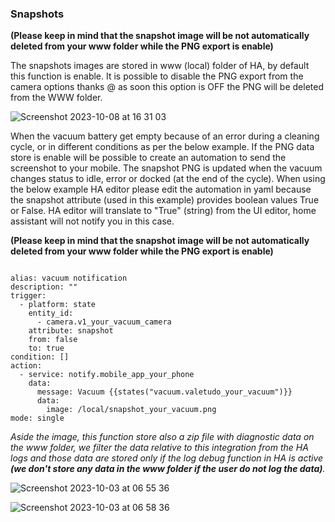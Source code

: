 ### Snapshots ###

**(Please keep in mind that the snapshot image will be not automatically deleted from your www folder while the
PNG export is enable)**

The snapshots images are stored in www (local) folder of HA, by default this function is enable.
It is possible to disable the PNG export from the camera options thanks @
as soon this option is OFF the PNG will be deleted from the WWW folder.

![Screenshot 2023-10-08 at 16 31 03](https://github.com/sca075/valetudo_vacuum_camera/assets/82227818/00a082b1-f8a5-4cf3-93a9-93110b060ef5)


When the vacuum battery get empty because of an error during a cleaning cycle, or in different conditions as per the below example.
If the PNG data store is enable will be possible to create an automation to send the screenshot to your mobile. 
The snapshot PNG is updated when the vacuum changes status to idle, error or docked (at the end of the cycle).
When using the below example HA editor please edit the automation in yaml because the snapshot attribute (used in this example)
provides boolean values True or False.
HA editor will translate to "True" (string) from the UI editor, home assistant will not notify you in this case.

**(Please keep in mind that the snapshot image will be not automatically deleted from your www folder while the
PNG export is enable)**

```

alias: vacuum notification
description: ""
trigger:
  - platform: state
    entity_id:
      - camera.v1_your_vacuum_camera
    attribute: snapshot
    from: false
    to: true
condition: []
action:
  - service: notify.mobile_app_your_phone
    data:
      message: Vacuum {{states("vacuum.valetudo_your_vacuum")}}
      data:
        image: /local/snapshot_your_vacuum.png
mode: single

```

*Aside the image, this function store also a zip file with diagnostic data on the www folder, we filter the data relative to this integration from the HA logs and those data are stored only if the
log debug function in HA is active ***(we don't store any data in the www folder if the user do not log the data)***.*

![Screenshot 2023-10-03 at 06 55 36](https://github.com/sca075/valetudo_vacuum_camera/assets/82227818/6aedcdd3-6f39-4b11-8c0f-6da99f5490e9)

![Screenshot 2023-10-03 at 06 58 36](https://github.com/sca075/valetudo_vacuum_camera/assets/82227818/363881f5-bca6-462f-80d8-9a6351bcf285)
